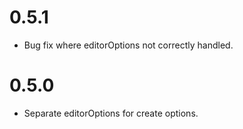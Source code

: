 # 0.5.1
- Bug fix where editorOptions not correctly handled.

# 0.5.0
- Separate editorOptions for create options.

